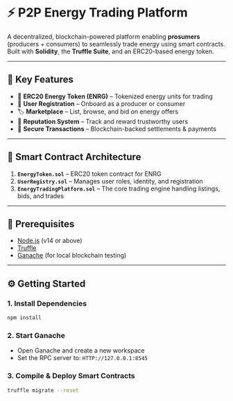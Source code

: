# ⚡ P2P Energy Trading Platform

A decentralized, blockchain-powered platform enabling **prosumers** (producers + consumers) to seamlessly trade energy using smart contracts. Built with **Solidity**, the **Truffle Suite**, and an ERC20-based energy token.

---

## 🚀 Key Features

- 🔋 **ERC20 Energy Token (ENRG)** – Tokenized energy units for trading  
- 👥 **User Registration** – Onboard as a producer or consumer  
- 🏷️ **Marketplace** – List, browse, and bid on energy offers  
- 🌟 **Reputation System** – Track and reward trustworthy users  
- 🔐 **Secure Transactions** – Blockchain-backed settlements & payments  

---

## 🧠 Smart Contract Architecture

1. **`EnergyToken.sol`** – ERC20 token contract for ENRG  
2. **`UserRegistry.sol`** – Manages user roles, identity, and registration  
3. **`EnergyTradingPlatform.sol`** – The core trading engine handling listings, bids, and trades  

---

## 🔧 Prerequisites

- [Node.js](https://nodejs.org/) (v14 or above)  
- [Truffle](https://trufflesuite.com/truffle/)  
- [Ganache](https://trufflesuite.com/ganache/) (for local blockchain testing)  

---

## ⚙️ Getting Started

### 1. Install Dependencies
```bash
npm install

```
### 2. Start Ganache
- Open Ganache and create a new workspace  
- Set the RPC server to: `HTTP://127.0.0.1:8545`

### 3. Compile & Deploy Smart Contracts
```bash
truffle migrate --reset

